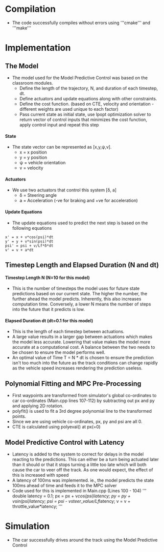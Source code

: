 # Compilation

- The code successfully compiles without errors using '''cmake''' and '''make'''

# Implementation

## The Model

- The model used for the Model Predictive Control was based on the classroom modules.
    - Define the length of the trajectory, N, and duration of each timestep, dt.
    - Define actuators and update equations along with other constraints.
    - Define the cost function. (based on CTE, velocity and orientation - different weights are used unique to each factor)
    - Pass current state as initial state, use Ipopt optimization solver to return vector of control inputs that minimizes the cost function, apply control input and repeat this step

#### State
- The state vector can be represented as [x,y,ψ,v].  
  - x = x position
  - y = y position
  - ψ = vehicle orientation
  - v = velocity

#### Actuators
- We use two actuators that control this system [δ, a]
  - δ = Steering angle
  - a = Acceleration (-ve for braking and +ve for acceleration)
  
#### Update Equations
- The update equations used to predict the next step is based on the following equations
```
x' = x + v*cos(psi)*dt
y' = y + v*sin(psi)*dt
psi' = psi + v/Lf*δ*dt
v' = v + a*dt
```
## Timestep Length and Elapsed Duration (N and dt)

#### Timestep Length N (N=10 for this model)
- This is the number of timesteps the model uses for future state predictions based on our current state. The higher the number, the further ahead the model predicts. Inherently, this also increases computation time. Conversely, a lower N means the number of steps into the future that it predicts is low.

#### Elapsed Duration dt (dt=0.1 for this model)
- This is the length of each timestep between actuations. 
- A large value results in a larger gap between actuations which makes the model less accurate. Lowering that value makes the model more accurate at a computational cost. A balance between the two needs to be chosen to ensure the model performs well.
- An optimal value of Time T = N * dt is chosen to ensure the prediction isn't too much into the future as the track conditions can change rapidly as the vehicle speed increases rendering the prediction useless.

## Polynomial Fitting and MPC Pre-Processing

- First waypoints are transformed from simulator's global co-ordinates to car co-ordinates (Main.cpp lines 107-112) by subtracting out px and py and applying 2D rotation.
- polyfit() is used to fit a 3rd degree polynomial line to the transformed points.
- Since we are using vehicle co-ordinates, px, py and psi are all 0.
- CTE is calculated using polyeval() at px(=0)

## Model Predictive Control with Latency

- Latency is added to the system to correct for delays in the model reacting to the predictions. This can either be a turn being actuated later than it should or that it stops turning a little too late which will both cause the car to veer off the track. As one would expect, the effect of this is increased with speed
- A latency of 100ms was implemented. ie., the model predicts the state 100ms ahead of time and feeds it to the MPC solver
- Code used for this is implemented in Main.cpp (Lines 100 - 104)
'''
double latency = 0.1;
px = px + v*cos(psi)*latency;
py = py + v*sin(psi)*latency;
psi = psi - v*steer_value/Lf*latency;
v = v + throttle_value*latency;
'''

# Simulation

- The car successfully drives around the track using the Model Predictive Control 
